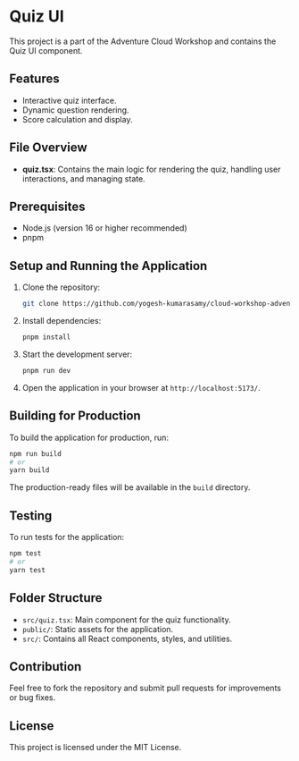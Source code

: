 # Quiz UI

This project is a part of the Adventure Cloud Workshop and contains the Quiz UI component.

## Features

- Interactive quiz interface.
- Dynamic question rendering.
- Score calculation and display.

## File Overview

- **quiz.tsx**: Contains the main logic for rendering the quiz, handling user interactions, and managing state.

## Prerequisites

- Node.js (version 16 or higher recommended)
- pnpm

## Setup and Running the Application

1. Clone the repository:
   ```bash
   git clone https://github.com/yogesh-kumarasamy/cloud-workshop-adventure.git
   ```

2. Install dependencies:
   ```bash
   pnpm install
   ```

3. Start the development server:
   ```bash
   pnpm run dev
   ```

4. Open the application in your browser at `http://localhost:5173/`.

## Building for Production

To build the application for production, run:
```bash
npm run build
# or
yarn build
```

The production-ready files will be available in the `build` directory.

## Testing

To run tests for the application:
```bash
npm test
# or
yarn test
```

## Folder Structure

- `src/quiz.tsx`: Main component for the quiz functionality.
- `public/`: Static assets for the application.
- `src/`: Contains all React components, styles, and utilities.

## Contribution

Feel free to fork the repository and submit pull requests for improvements or bug fixes.

## License

This project is licensed under the MIT License.
